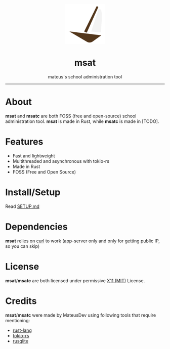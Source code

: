 <div align=center>
    <img src="promo/logo.svg" width=25%>
    <h1>msat</h1>
    <p>mateus's school administration tool</p>
</div>

---

# About

**msat** and **msatc** are both FOSS (free and open-source) school administration tool. **msat** is made in Rust, while **msatc** is made in [TODO].

# Features

- Fast and lightweight
- Multithreaded and asynchronous with tokio-rs
- Made in Rust
- FOSS (Free and Open Source)

# Install/Setup

Read [SETUP.md](setup.md)

# Dependencies

**msat** relies on [curl](https://curl.se/) to work (app-server only and only for getting public IP, 
so you can skip)

# License

**msat**/**msatc** are both licensed under permissive [X11 (MIT)](LICENSE) License.

# Credits

**msat**/**msatc** were made by MateusDev using following tools that require mentioning:
- [rust-lang](https://www.rust-lang.org/)
- [tokio-rs](https://github.com/tokio-rs/tokio)
- [rusqlite](https://github.com/rusqlite/rusqlite)
